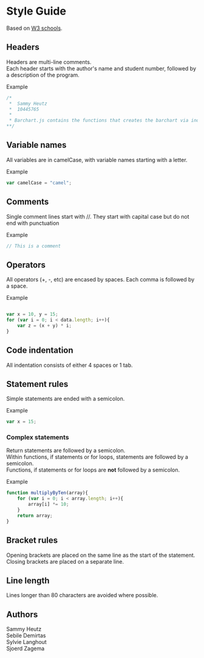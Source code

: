 # Style Guide
Based on [W3 schools](https://www.w3schools.com/js/js_conventions.asp).

## Headers
Headers are multi-line comments.  
Each header starts with the author's name and student number, followed by a description of the program.

Example  
```javascript
/*
 *  Sammy Heutz
 *  10445765
 *
 * Barchart.js contains the functions that creates the barchart via index.js
**/
```

## Variable names
All variables are in camelCase, with variable names starting with a letter.  

Example  
```javascript
var camelCase = "camel";
```
## Comments
Single comment lines start with //. They start with capital case but do not end with punctuation

Example
```javascript
// This is a comment
```

## Operators
All operators (+, -, etc) are encased by spaces. Each comma is followed by a space.

Example  
```javascript

var x = 10, y = 15;
for (var i = 0; i < data.length; i++){
    var z = (x + y) * i;
}
```

## Code indentation
All indentation consists of either 4 spaces or 1 tab.  

## Statement rules
Simple statements are ended with a semicolon.

Example  
```javascript
var x = 15;

```

### Complex statements
Return statements are followed by a semicolon.  
Within functions, if statements or for loops, statements are followed by a semicolon.  
Functions, if statements or for loops are **not** followed by a semicolon.  

Example
```javascript
function multiplyByTen(array){
    for (var i = 0; i < array.length; i++){
        array[i] *= 10;
    }
    return array;
}

```

## Bracket rules
Opening brackets are placed on the same line as the start of the statement.  
Closing brackets are placed on a separate line.  

## Line length
Lines longer than 80 characters are avoided where possible.  

## Authors
Sammy Heutz  
Sebile Demirtas   
Sylvie Langhout  
Sjoerd Zagema  
